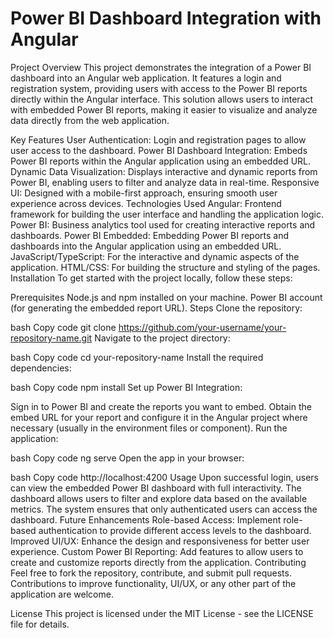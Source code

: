 # Power BI Dashboard Integration with Angular

Project Overview
This project demonstrates the integration of a Power BI dashboard into an Angular web application. It features a login and registration system, providing users with access to the Power BI reports directly within the Angular interface. This solution allows users to interact with embedded Power BI reports, making it easier to visualize and analyze data directly from the web application.

Key Features
User Authentication: Login and registration pages to allow user access to the dashboard.
Power BI Dashboard Integration: Embeds Power BI reports within the Angular application using an embedded URL.
Dynamic Data Visualization: Displays interactive and dynamic reports from Power BI, enabling users to filter and analyze data in real-time.
Responsive UI: Designed with a mobile-first approach, ensuring smooth user experience across devices.
Technologies Used
Angular: Frontend framework for building the user interface and handling the application logic.
Power BI: Business analytics tool used for creating interactive reports and dashboards.
Power BI Embedded: Embedding Power BI reports and dashboards into the Angular application using an embedded URL.
JavaScript/TypeScript: For the interactive and dynamic aspects of the application.
HTML/CSS: For building the structure and styling of the pages.
Installation
To get started with the project locally, follow these steps:

Prerequisites
Node.js and npm installed on your machine.
Power BI account (for generating the embedded report URL).
Steps
Clone the repository:

bash
Copy code
git clone https://github.com/your-username/your-repository-name.git
Navigate to the project directory:

bash
Copy code
cd your-repository-name
Install the required dependencies:

bash
Copy code
npm install
Set up Power BI Integration:

Sign in to Power BI and create the reports you want to embed.
Obtain the embed URL for your report and configure it in the Angular project where necessary (usually in the environment files or component).
Run the application:

bash
Copy code
ng serve
Open the app in your browser:

bash
Copy code
http://localhost:4200
Usage
Upon successful login, users can view the embedded Power BI dashboard with full interactivity.
The dashboard allows users to filter and explore data based on the available metrics.
The system ensures that only authenticated users can access the dashboard.
Future Enhancements
Role-based Access: Implement role-based authentication to provide different access levels to the dashboard.
Improved UI/UX: Enhance the design and responsiveness for better user experience.
Custom Power BI Reporting: Add features to allow users to create and customize reports directly from the application.
Contributing
Feel free to fork the repository, contribute, and submit pull requests. Contributions to improve functionality, UI/UX, or any other part of the application are welcome.

License
This project is licensed under the MIT License - see the LICENSE file for details.
